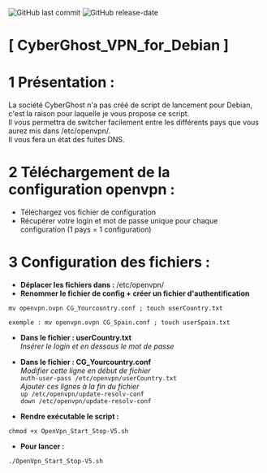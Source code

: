 ![GitHub last commit](https://img.shields.io/github/last-commit/yakisyst3m/CyberGhost_VPN_for_Debian) ![GitHub release-date](https://img.shields.io/github/release-date/yakisyst3m/CyberGhost_VPN_for_Debian)

# [ CyberGhost_VPN_for_Debian ]

# 1 Présentation :  
La société CyberGhost n'a pas créé de script de lancement pour Debian, c'est la raison pour laquelle je vous propose ce script.  
Il vous permettra de switcher facilement entre les différents pays que vous aurez mis dans /etc/openvpn/.  
Il vous fera un état des fuites DNS.

# 2 Téléchargement de la configuration openvpn :
- Téléchargez vos fichier de configuration  
- Récupérer votre login et mot de passe unique pour chaque configuration (1 pays = 1 configuration)

# 3 Configuration des fichiers :  
- **Déplacer les fichiers dans :** /etc/openvpn/
- **Renommer le fichier de config + créer un fichier d'authentification**
```
mv openvpn.ovpn CG_Yourcountry.conf ; touch userCountry.txt
```
```
exemple : mv openvpn.ovpn CG_Spain.conf ; touch userSpain.txt
```

- **Dans le fichier : userCountry.txt**  
*Insérer le login et en dessous le mot de passe*

- **Dans le fichier : CG_Yourcountry.conf**   
*Modifier cette ligne en début de fichier*   
`auth-user-pass /etc/openvpn/userCountry.txt`  
*Ajouter ces lignes à la fin du fichier*  
`up /etc/openvpn/update-resolv-conf`  
`down /etc/openvpn/update-resolv-conf`  

- **Rendre exécutable le script :**
```
chmod +x OpenVpn_Start_Stop-V5.sh
```
- **Pour lancer :**
```
./OpenVpn_Start_Stop-V5.sh
```
